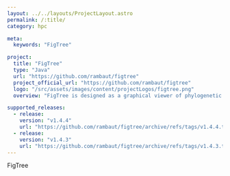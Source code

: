 ```yaml
---
layout: ../../layouts/ProjectLayout.astro
permalink: /:title/
category: hpc

meta:
  keywords: "FigTree"

project:
  title: "FigTree"
  type: "Java"
  url: "https://github.com/rambaut/figtree"
  project_official_url: "https://github.com/rambaut/figtree"
  logo: "/src/assets/images/content/projectLogos/figtree.png"
  overview: "FigTree is designed as a graphical viewer of phylogenetic trees and as a program for producing publication-ready figures. As with most of my programs, it was written for my own needs so may not be as polished and feature-complete as a commercial program. In particular it is designed to display summarized and annotated trees produced by BEAST."

supported_releases:
  - release:
    version: "v1.4.4"
    url: "https://github.com/rambaut/figtree/archive/refs/tags/v1.4.4.tar.gz"
  - release:
    version: "v1.4.3"
    url: "https://github.com/rambaut/figtree/archive/refs/tags/v1.4.3.tar.gz"
---
```


<p>FigTree</p>
